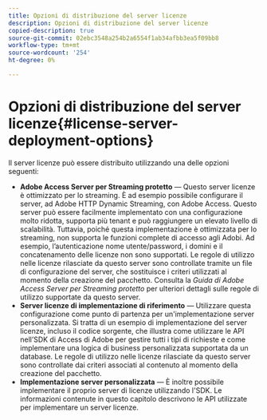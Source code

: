 ```yaml
---
title: Opzioni di distribuzione del server licenze
description: Opzioni di distribuzione del server licenze
copied-description: true
source-git-commit: 02ebc3548a254b2a6554f1ab34afbb3ea5f09bb8
workflow-type: tm+mt
source-wordcount: '254'
ht-degree: 0%

---
```


# Opzioni di distribuzione del server licenze{#license-server-deployment-options}

Il server licenze può essere distribuito utilizzando una delle opzioni seguenti:

* **Adobe Access Server per Streaming protetto** — Questo server licenze è ottimizzato per lo streaming. È ad esempio possibile configurare il server, ad Adobe HTTP Dynamic Streaming, con Adobe Access. Questo server può essere facilmente implementato con una configurazione molto ridotta, supporta più tenant e può raggiungere un elevato livello di scalabilità. Tuttavia, poiché questa implementazione è ottimizzata per lo streaming, non supporta le funzioni complete di accesso agli Adobi. Ad esempio, l’autenticazione nome utente/password, i domini e il concatenamento delle licenze non sono supportati. Le regole di utilizzo nelle licenze rilasciate da questo server sono controllate tramite un file di configurazione del server, che sostituisce i criteri utilizzati al momento della creazione del pacchetto. Consulta la *Guida di Adobe Access Server per Streaming protetto* per ulteriori dettagli sulle regole di utilizzo supportate da questo server.
* **Server licenze di implementazione di riferimento** — Utilizzare questa configurazione come punto di partenza per un&#39;implementazione server personalizzata. Si tratta di un esempio di implementazione del server licenze, incluso il codice sorgente, che illustra come utilizzare le API nell’SDK di Access di Adobe per gestire tutti i tipi di richieste e come implementare una logica di business personalizzata supportata da un database. Le regole di utilizzo nelle licenze rilasciate da questo server sono controllate dai criteri associati al contenuto al momento della creazione del pacchetto.
* **Implementazione server personalizzata** — È inoltre possibile implementare il proprio server di licenze utilizzando l&#39;SDK. Le informazioni contenute in questo capitolo descrivono le API utilizzate per implementare un server licenze.
